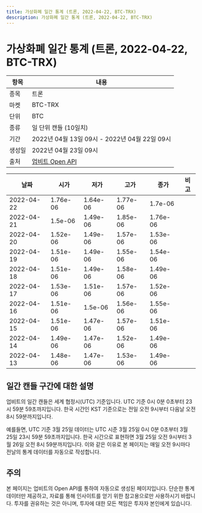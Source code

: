 ```yaml
---
title: 가상화폐 일간 통계 (트론, 2022-04-22, BTC-TRX)
description: 가상화폐 일간 통계 (트론, 2022-04-22, BTC-TRX)
---
```



가상화폐 일간 통계 (트론, 2022-04-22, BTC-TRX)
===

|항목|내용|
|--|--|
|종목|트론|
|마켓|BTC-TRX|
|단위|BTC|
|종류|일 단위 캔들 (10일치)|
|기간|2022년 04월 13일 09시 - 2022년 04월 22일 09시|
|생성일|2022년 04월 23일 09시|
|출처|[업비트 Open API](https://docs.upbit.com)|


|날짜|시가|저가|고가|종가|비고|
|--|--|--|--|--|--|
|2022-04-22|1.76e-06|1.64e-06|1.77e-06|1.7e-06|    |
|2022-04-21|1.5e-06|1.49e-06|1.85e-06|1.76e-06|    |
|2022-04-20|1.52e-06|1.49e-06|1.57e-06|1.53e-06|    |
|2022-04-19|1.51e-06|1.49e-06|1.55e-06|1.54e-06|    |
|2022-04-18|1.51e-06|1.49e-06|1.58e-06|1.49e-06|    |
|2022-04-17|1.53e-06|1.51e-06|1.57e-06|1.52e-06|    |
|2022-04-16|1.51e-06|1.5e-06|1.56e-06|1.55e-06|    |
|2022-04-15|1.51e-06|1.47e-06|1.57e-06|1.51e-06|    |
|2022-04-14|1.49e-06|1.47e-06|1.52e-06|1.49e-06|    |
|2022-04-13|1.48e-06|1.47e-06|1.53e-06|1.49e-06|    |


일간 캔들 구간에 대한 설명
---


업비트의 일간 캔들은 세계 협정시(UTC) 기준입니다. 
UTC 기준 0시 0분 0초부터 23시 59분 59초까지입니다. 
한국 시간인 KST 기준으로는 전일 오전 9시부터 다음날 오전 8시 59분까지입니다. 


예를들면, UTC 기준 3월 25일 데이터는 UTC 시준 3월 25일 0시 0분 0초부터 3월 25일 23시 59분 59초까지입니다. 
한국 시간으로 표현하면 3월 25일 오전 9시부터 3월 26일 오전 8시 59분까지입니다. 
이와 같은 이유로 본 페이지는 매일 오전 9시마다 전날의 통계 데이터를 자동으로 작성합니다. 


주의
---


본 페이지는 업비트의 Open API를 통하여 자동으로 생성된 페이지입니다. 
단순한 통계 데이터만 제공하고, 자료를 통해 인사이트를 얻기 위한 참고용으로만 사용하시기 바랍니다. 
투자를 권유하는 것은 아니며, 투자에 대한 모든 책임은 투자자 본인에게 있습니다. 
